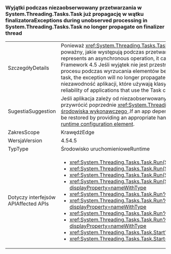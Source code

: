### <a name="exceptions-during-unobserved-processing-in-systemthreadingtaskstask-no-longer-propagate-on-finalizer-thread"></a><span data-ttu-id="e9c08-101">Wyjątki podczas niezaobserwowany przetwarzania w System.Threading.Tasks.Task już propagację w wątku finalizatora</span><span class="sxs-lookup"><span data-stu-id="e9c08-101">Exceptions during unobserved processing in System.Threading.Tasks.Task no longer propagate on finalizer thread</span></span>

|   |   |
|---|---|
|<span data-ttu-id="e9c08-102">Szczegóły</span><span class="sxs-lookup"><span data-stu-id="e9c08-102">Details</span></span>|<span data-ttu-id="e9c08-103">Ponieważ <xref:System.Threading.Tasks.Task?displayProperty=name> klasa reprezentuje operację asynchroniczną, jego przechwytuje wszystkie wyjątki poważny, jakie występują podczas przetwarzania asynchronicznego.</span><span class="sxs-lookup"><span data-stu-id="e9c08-103">Because the <xref:System.Threading.Tasks.Task?displayProperty=name> class represents an asynchronous operation, it catches all non-severe exceptions that occur during asynchronous processing.</span></span> <span data-ttu-id="e9c08-104">W programie .NET Framework 4.5 Jeśli wyjątek nie jest przestrzegana i kodu nigdy nie oczekuje na zadanie, wyjątek nie będą propagację w wątku finalizatora i awarii procesu podczas wyrzucania elementów bezużytecznych.</span><span class="sxs-lookup"><span data-stu-id="e9c08-104">In the .NET Framework 4.5, if an exception is not observed and your code never waits on the task, the exception will no longer propagate on the finalizer thread and crash the process during garbage collection.</span></span> <span data-ttu-id="e9c08-105">Ta zmiana zwiększa niezawodność aplikacji, które używają klasy zadania do wykonania niezaobserwowany przetwarzania asynchronicznego.</span><span class="sxs-lookup"><span data-stu-id="e9c08-105">This change enhances the reliability of applications that use the Task class to perform unobserved asynchronous processing.</span></span>|
|<span data-ttu-id="e9c08-106">Sugestia</span><span class="sxs-lookup"><span data-stu-id="e9c08-106">Suggestion</span></span>|<span data-ttu-id="e9c08-107">Jeśli aplikacja zależy od niezaobserwowany asynchroniczne wyjątki propagowania na wątku finalizatora, podając odpowiednią obsługę można przywrócić poprzednie <xref:System.Threading.Tasks.TaskScheduler.UnobservedTaskException> zdarzeń, albo ustawiając [element konfiguracji środowiska wykonawczego ](~/docs/framework/configure-apps/file-schema/runtime/throwunobservedtaskexceptions-element.md).</span><span class="sxs-lookup"><span data-stu-id="e9c08-107">If an app depends on unobserved asynchronous exceptions propagating to the finalizer thread, the previous behavior can be restored by providing an appropriate handler for the <xref:System.Threading.Tasks.TaskScheduler.UnobservedTaskException> event, or by setting a [runtime configuration element](~/docs/framework/configure-apps/file-schema/runtime/throwunobservedtaskexceptions-element.md).</span></span>|
|<span data-ttu-id="e9c08-108">Zakres</span><span class="sxs-lookup"><span data-stu-id="e9c08-108">Scope</span></span>|<span data-ttu-id="e9c08-109">Krawędź</span><span class="sxs-lookup"><span data-stu-id="e9c08-109">Edge</span></span>|
|<span data-ttu-id="e9c08-110">Wersja</span><span class="sxs-lookup"><span data-stu-id="e9c08-110">Version</span></span>|<span data-ttu-id="e9c08-111">4.5</span><span class="sxs-lookup"><span data-stu-id="e9c08-111">4.5</span></span>|
|<span data-ttu-id="e9c08-112">Typ</span><span class="sxs-lookup"><span data-stu-id="e9c08-112">Type</span></span>|<span data-ttu-id="e9c08-113">Środowisko uruchomieniowe</span><span class="sxs-lookup"><span data-stu-id="e9c08-113">Runtime</span></span>|
|<span data-ttu-id="e9c08-114">Dotyczy interfejsów API</span><span class="sxs-lookup"><span data-stu-id="e9c08-114">Affected APIs</span></span>|<ul><li><xref:System.Threading.Tasks.Task.Run(System.Action)?displayProperty=nameWithType></li><li><xref:System.Threading.Tasks.Task.Run(System.Action,System.Threading.CancellationToken)?displayProperty=nameWithType></li><li><xref:System.Threading.Tasks.Task.Run(System.Func{System.Threading.Tasks.Task})?displayProperty=nameWithType></li><li><xref:System.Threading.Tasks.Task.Run(System.Func{System.Threading.Tasks.Task},System.Threading.CancellationToken)?displayProperty=nameWithType></li><li><xref:System.Threading.Tasks.Task.Run%60%601(System.Func{%60%600})?displayProperty=nameWithType></li><li><xref:System.Threading.Tasks.Task.Run%60%601(System.Func{%60%600},System.Threading.CancellationToken)?displayProperty=nameWithType></li><li><xref:System.Threading.Tasks.Task.Run%60%601(System.Func{System.Threading.Tasks.Task{%60%600}})?displayProperty=nameWithType></li><li><xref:System.Threading.Tasks.Task.Run%60%601(System.Func{System.Threading.Tasks.Task{%60%600}},System.Threading.CancellationToken)?displayProperty=nameWithType></li><li><xref:System.Threading.Tasks.Task.Start?displayProperty=nameWithType></li><li><xref:System.Threading.Tasks.Task.Start(System.Threading.Tasks.TaskScheduler)?displayProperty=nameWithType></li></ul>|


